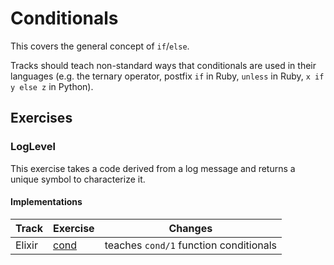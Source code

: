 # Conditionals

This covers the general concept of `if`/`else`.

Tracks should teach non-standard ways that conditionals are used in their languages (e.g. the ternary operator, postfix `if` in Ruby, `unless` in Ruby, `x if y else z` in Python).

## Exercises

### LogLevel

This exercise takes a code derived from a log message and returns a unique symbol to characterize it.

#### Implementations

| Track  | Exercise                      | Changes                                |
| ------ | ----------------------------- | -------------------------------------- |
| Elixir | [cond][implementation-elixir] | teaches `cond/1` function conditionals |

[implementation-elixir]: ../../languages/elixir/exercises/concept/cond/.docs/introduction.md
